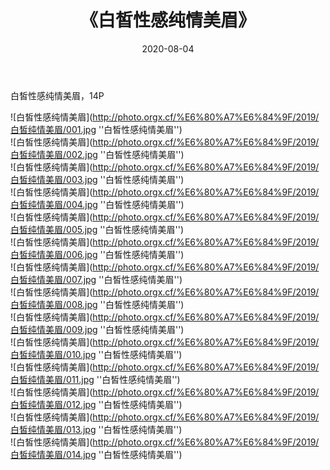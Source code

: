 ﻿---
layout: post
title:  《白皙性感纯情美眉》
date:   2020-08-04
img: http://photo.orgx.cf/%E6%80%A7%E6%84%9F/2019/白皙纯情美眉/000.jpg
categories: [美女, 性感, 泳衣]
---

白皙性感纯情美眉，14P

![白皙性感纯情美眉](http://photo.orgx.cf/%E6%80%A7%E6%84%9F/2019/白皙纯情美眉/001.jpg ''白皙性感纯情美眉'') <br>
![白皙性感纯情美眉](http://photo.orgx.cf/%E6%80%A7%E6%84%9F/2019/白皙纯情美眉/002.jpg ''白皙性感纯情美眉'') <br>
![白皙性感纯情美眉](http://photo.orgx.cf/%E6%80%A7%E6%84%9F/2019/白皙纯情美眉/003.jpg ''白皙性感纯情美眉'') <br>
![白皙性感纯情美眉](http://photo.orgx.cf/%E6%80%A7%E6%84%9F/2019/白皙纯情美眉/004.jpg ''白皙性感纯情美眉'') <br>
![白皙性感纯情美眉](http://photo.orgx.cf/%E6%80%A7%E6%84%9F/2019/白皙纯情美眉/005.jpg ''白皙性感纯情美眉'') <br>
![白皙性感纯情美眉](http://photo.orgx.cf/%E6%80%A7%E6%84%9F/2019/白皙纯情美眉/006.jpg ''白皙性感纯情美眉'') <br>
![白皙性感纯情美眉](http://photo.orgx.cf/%E6%80%A7%E6%84%9F/2019/白皙纯情美眉/007.jpg ''白皙性感纯情美眉'') <br>
![白皙性感纯情美眉](http://photo.orgx.cf/%E6%80%A7%E6%84%9F/2019/白皙纯情美眉/008.jpg ''白皙性感纯情美眉'') <br>
![白皙性感纯情美眉](http://photo.orgx.cf/%E6%80%A7%E6%84%9F/2019/白皙纯情美眉/009.jpg ''白皙性感纯情美眉'') <br>
![白皙性感纯情美眉](http://photo.orgx.cf/%E6%80%A7%E6%84%9F/2019/白皙纯情美眉/010.jpg ''白皙性感纯情美眉'') <br>
![白皙性感纯情美眉](http://photo.orgx.cf/%E6%80%A7%E6%84%9F/2019/白皙纯情美眉/011.jpg ''白皙性感纯情美眉'') <br>
![白皙性感纯情美眉](http://photo.orgx.cf/%E6%80%A7%E6%84%9F/2019/白皙纯情美眉/012.jpg ''白皙性感纯情美眉'') <br>
![白皙性感纯情美眉](http://photo.orgx.cf/%E6%80%A7%E6%84%9F/2019/白皙纯情美眉/013.jpg ''白皙性感纯情美眉'') <br>
![白皙性感纯情美眉](http://photo.orgx.cf/%E6%80%A7%E6%84%9F/2019/白皙纯情美眉/014.jpg ''白皙性感纯情美眉'') <br>
